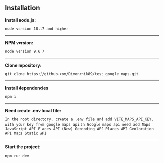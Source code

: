 ## Installation

**Install node.js:**

```node version 18.17 and higher```
___

**NPM version:**

```node version 9.6.7```
___

**Clone repository:**

```git clone https://github.com/Dimonchik89/test_google_maps.git```
___

**Install dependencies**

```npm i```
___

**Need create .env.local file:**

`In the root directory, create a .env file and add VITE_MAPS_API_KEY. with your key from google maps api`
`In Google maps api need add Maps JavaScript API Places API (New) Geocoding API Places API Geolocation API Maps Static API`
___

**Start the project:**

```npm run dev```